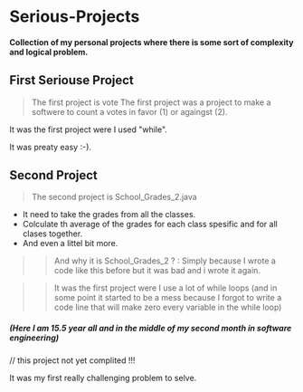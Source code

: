 # Serious-Projects
#### Collection of my personal projects where there is some sort of complexity and logical problem.

## First Seriouse Project
> The first project is vote
The first project was a project to make a softwere to count a votes in favor (1) or againgst (2).

It was the first project were I used "while".

It was preaty easy :-).

## Second Project
> The second project is School_Grades_2.java

* It need to take the grades from all the classes.
* Colculate th average of the grades for each class spesific and for all clases together.
* And even a littel bit more.
>> And why it is School_Grades_2 ? : Simply because I wrote a code like this before but it was bad and i wrote it again.

>> It was the first project were I use a lot of while loops (and in some point it started to be a mess because I forgot to write a code line that will make zero every variable in the while loop)

##### (Here I am 15.5 year all and in the middle of my second month in software engineering)


// this project not yet complited !!!

It was my first really challenging problem to selve.

